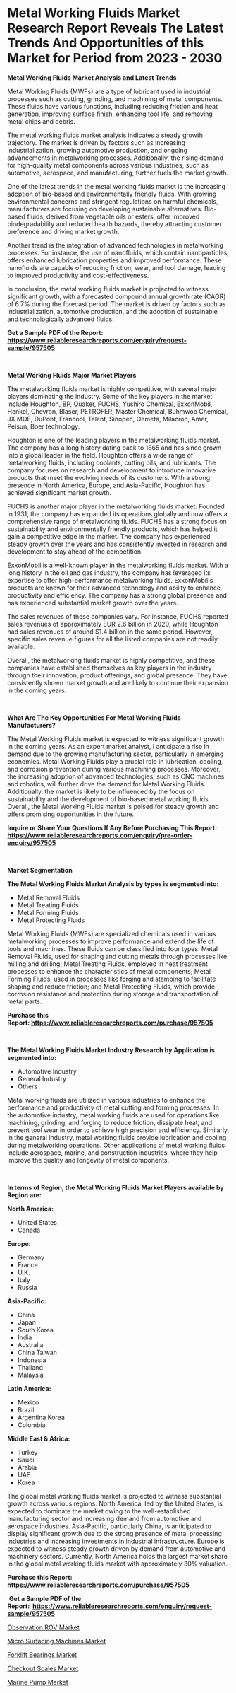 <p><h1>Metal Working Fluids Market Research Report Reveals The Latest Trends And Opportunities of this Market for Period from 2023 - 2030</h1></p><p><strong>Metal Working Fluids Market Analysis and Latest Trends</strong></p>
<p><p>Metal Working Fluids (MWFs) are a type of lubricant used in industrial processes such as cutting, grinding, and machining of metal components. These fluids have various functions, including reducing friction and heat generation, improving surface finish, enhancing tool life, and removing metal chips and debris.</p><p>The metal working fluids market analysis indicates a steady growth trajectory. The market is driven by factors such as increasing industrialization, growing automotive production, and ongoing advancements in metalworking processes. Additionally, the rising demand for high-quality metal components across various industries, such as automotive, aerospace, and manufacturing, further fuels the market growth.</p><p>One of the latest trends in the metal working fluids market is the increasing adoption of bio-based and environmentally friendly fluids. With growing environmental concerns and stringent regulations on harmful chemicals, manufacturers are focusing on developing sustainable alternatives. Bio-based fluids, derived from vegetable oils or esters, offer improved biodegradability and reduced health hazards, thereby attracting customer preference and driving market growth.</p><p>Another trend is the integration of advanced technologies in metalworking processes. For instance, the use of nanofluids, which contain nanoparticles, offers enhanced lubrication properties and improved performance. These nanofluids are capable of reducing friction, wear, and tool damage, leading to improved productivity and cost-effectiveness.</p><p>In conclusion, the metal working fluids market is projected to witness significant growth, with a forecasted compound annual growth rate (CAGR) of 6.7% during the forecast period. The market is driven by factors such as industrialization, automotive production, and the adoption of sustainable and technologically advanced fluids.</p></p>
<p><strong>Get a Sample PDF of the Report:&nbsp; <a href="https://www.reliableresearchreports.com/enquiry/request-sample/957505">https://www.reliableresearchreports.com/enquiry/request-sample/957505</a></strong></p>
<p>&nbsp;</p>
<p><strong>Metal Working Fluids Major Market Players</strong></p>
<p><p>The metalworking fluids market is highly competitive, with several major players dominating the industry. Some of the key players in the market include Houghton, BP, Quaker, FUCHS, Yushiro Chemical, ExxonMobil, Henkel, Chevron, Blaser, PETROFER, Master Chemical, Buhmwoo Chemical, JX MOE, DuPont, Francool, Talent, Sinopec, Oemeta, Milacron, Amer, Peisun, Boer technology.</p><p>Houghton is one of the leading players in the metalworking fluids market. The company has a long history dating back to 1865 and has since grown into a global leader in the field. Houghton offers a wide range of metalworking fluids, including coolants, cutting oils, and lubricants. The company focuses on research and development to introduce innovative products that meet the evolving needs of its customers. With a strong presence in North America, Europe, and Asia-Pacific, Houghton has achieved significant market growth.</p><p>FUCHS is another major player in the metalworking fluids market. Founded in 1931, the company has expanded its operations globally and now offers a comprehensive range of metalworking fluids. FUCHS has a strong focus on sustainability and environmentally friendly products, which has helped it gain a competitive edge in the market. The company has experienced steady growth over the years and has consistently invested in research and development to stay ahead of the competition.</p><p>ExxonMobil is a well-known player in the metalworking fluids market. With a long history in the oil and gas industry, the company has leveraged its expertise to offer high-performance metalworking fluids. ExxonMobil's products are known for their advanced technology and ability to enhance productivity and efficiency. The company has a strong global presence and has experienced substantial market growth over the years.</p><p>The sales revenues of these companies vary. For instance, FUCHS reported sales revenues of approximately EUR 2.6 billion in 2020, while Houghton had sales revenues of around $1.4 billion in the same period. However, specific sales revenue figures for all the listed companies are not readily available.</p><p>Overall, the metalworking fluids market is highly competitive, and these companies have established themselves as key players in the industry through their innovation, product offerings, and global presence. They have consistently shown market growth and are likely to continue their expansion in the coming years.</p></p>
<p>&nbsp;</p>
<p><strong>What Are The Key Opportunities For Metal Working Fluids Manufacturers?</strong></p>
<p><p>The Metal Working Fluids market is expected to witness significant growth in the coming years. As an expert market analyst, I anticipate a rise in demand due to the growing manufacturing sector, particularly in emerging economies. Metal Working Fluids play a crucial role in lubrication, cooling, and corrosion prevention during various machining processes. Moreover, the increasing adoption of advanced technologies, such as CNC machines and robotics, will further drive the demand for Metal Working Fluids. Additionally, the market is likely to be influenced by the focus on sustainability and the development of bio-based metal working fluids. Overall, the Metal Working Fluids market is poised for steady growth and offers promising opportunities in the future.</p></p>
<p><strong>Inquire or Share Your Questions If Any Before Purchasing This Report: <a href="https://www.reliableresearchreports.com/enquiry/pre-order-enquiry/957505">https://www.reliableresearchreports.com/enquiry/pre-order-enquiry/957505</a></strong></p>
<p>&nbsp;</p>
<p><strong>Market Segmentation</strong></p>
<p><strong>The Metal Working Fluids Market Analysis by types is segmented into:</strong></p>
<p><ul><li>Metal Removal Fluids</li><li>Metal Treating Fluids</li><li>Metal Forming Fluids</li><li>Metal Protecting Fluids</li></ul></p>
<p><p>Metal Working Fluids (MWFs) are specialized chemicals used in various metalworking processes to improve performance and extend the life of tools and machines. These fluids can be classified into four types: Metal Removal Fluids, used for shaping and cutting metals through processes like milling and drilling; Metal Treating Fluids, employed in heat treatment processes to enhance the characteristics of metal components; Metal Forming Fluids, used in processes like forging and stamping to facilitate shaping and reduce friction; and Metal Protecting Fluids, which provide corrosion resistance and protection during storage and transportation of metal parts.</p></p>
<p><strong>Purchase this Report:&nbsp;<a href="https://www.reliableresearchreports.com/purchase/957505">https://www.reliableresearchreports.com/purchase/957505</a></strong></p>
<p>&nbsp;</p>
<p><strong>The Metal Working Fluids Market Industry Research by Application is segmented into:</strong></p>
<p><ul><li>Automotive Industry</li><li>General Industry</li><li>Others</li></ul></p>
<p><p>Metal working fluids are utilized in various industries to enhance the performance and productivity of metal cutting and forming processes. In the automotive industry, metal working fluids are used for operations like machining, grinding, and forging to reduce friction, dissipate heat, and prevent tool wear in order to achieve high precision and efficiency. Similarly, in the general industry, metal working fluids provide lubrication and cooling during metalworking operations. Other applications of metal working fluids include aerospace, marine, and construction industries, where they help improve the quality and longevity of metal components.</p></p>
<p>&nbsp;</p>
<p><strong>In terms of Region, the Metal Working Fluids Market Players available by Region are:</strong></p>
<p>
    <p> <strong> North America: </strong>
        <ul>
            <li>United States</li>
            <li>Canada</li>
        </ul>
        </p> 
    <p> <strong> Europe: </strong>
        <ul>
            <li>Germany</li>
            <li>France</li>
            <li>U.K.</li>
            <li>Italy</li>
            <li>Russia</li>
        </ul>
        </p> 
    <p> <strong> Asia-Pacific: </strong>
        <ul>
            <li>China</li>
            <li>Japan</li>
            <li>South Korea</li>
            <li>India</li>
            <li>Australia</li>
            <li>China Taiwan</li>
            <li>Indonesia</li>
            <li>Thailand</li>
            <li>Malaysia</li>
        </ul>
        </p> 
    <p> <strong> Latin America: </strong>
        <ul>
            <li>Mexico</li>
            <li>Brazil</li>
            <li>Argentina Korea</li>
            <li>Colombia</li>
        </ul>
        </p> 
    <p> <strong> Middle East & Africa: </strong>
        <ul>
            <li>Turkey</li>
            <li>Saudi</li>
            <li>Arabia</li>
            <li>UAE</li>
            <li>Korea</li>
        </ul>
    </p>
    </p>
<p><p>The global metal working fluids market is projected to witness substantial growth across various regions. North America, led by the United States, is expected to dominate the market owing to the well-established manufacturing sector and increasing demand from automotive and aerospace industries. Asia-Pacific, particularly China, is anticipated to display significant growth due to the strong presence of metal processing industries and increasing investments in industrial infrastructure. Europe is expected to witness steady growth driven by demand from automotive and machinery sectors. Currently, North America holds the largest market share in the global metal working fluids market with approximately 30% valuation.</p></p>
<p><strong>Purchase this Report: <a href="https://www.reliableresearchreports.com/purchase/957505">https://www.reliableresearchreports.com/purchase/957505</a></strong></p>
<p>&nbsp;<strong>Get a Sample PDF of the Report:&nbsp;&nbsp;<a href="https://www.reliableresearchreports.com/enquiry/request-sample/957505">https://www.reliableresearchreports.com/enquiry/request-sample/957505</a></strong></p>
<p><strong></strong></p>
<p><p><a href="https://medium.com/@primeyash92/observation-rov-market-competitive-analysis-market-trends-and-forecast-to-2030-e03d711609d2">Observation ROV Market</a></p><p><a href="https://medium.com/@shiv151299/micro-surfacing-machines-market-trends-and-market-analysis-forecasted-for-period-2023-2030-79ca109e25e3">Micro Surfacing Machines Market</a></p><p><a href="https://medium.com/@yashreports27/forklift-bearings-market-size-and-market-trends-complete-industry-overview-2023-to-2030-ea3267a6c149">Forklift Bearings Market</a></p><p><a href="https://medium.com/@santoshh992151/checkout-scales-market-trends-forecast-and-competitive-analysis-to-2030-18bf706f067d">Checkout Scales Market</a></p><p><a href="https://medium.com/@shivay151299/marine-pump-market-size-reveals-the-best-marketing-channels-in-global-industry-7562f568c0f1">Marine Pump Market</a></p></p>